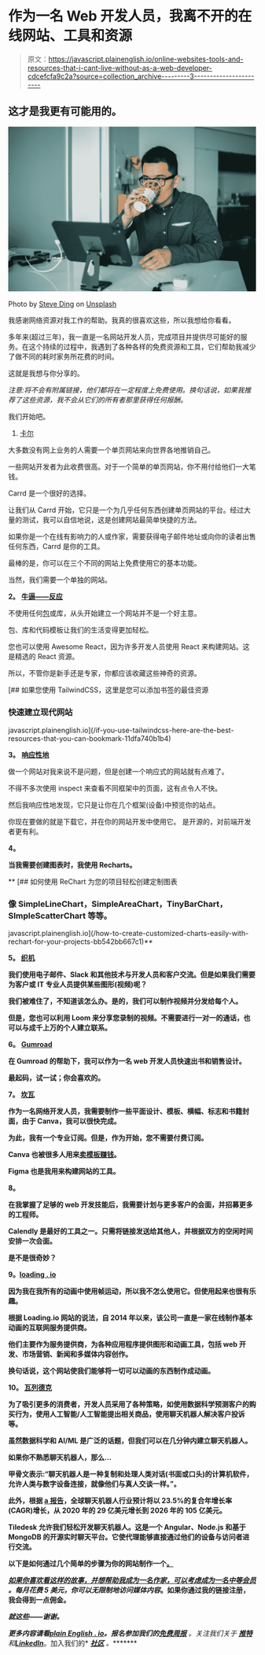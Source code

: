 # 作为一名 Web 开发人员，我离不开的在线网站、工具和资源

> 原文：<https://javascript.plainenglish.io/online-websites-tools-and-resources-that-i-cant-live-without-as-a-web-developer-cdcefcfa9c2a?source=collection_archive---------3----------------------->

## 这才是我更有可能用的。

![](img/ca8d031094485186e922526c220bffb0.png)

Photo by [Steve Ding](https://unsplash.com/@_tommytexter?utm_source=medium&utm_medium=referral) on [Unsplash](https://unsplash.com?utm_source=medium&utm_medium=referral)

我感谢网络资源对我工作的帮助。我真的很喜欢这些，所以我想给你看看。

多年来(超过三年)，我一直是一名网站开发人员，完成项目并提供尽可能好的服务。在这个持续的过程中，我遇到了各种各样的免费资源和工具，它们帮助我减少了做不同的耗时家务所花费的时间。

这就是我想与你分享的。

*注意:将不会有附属链接，他们都将在一定程度上免费使用。换句话说，如果我推荐了这些资源，我不会从它们的所有者那里获得任何报酬。*

我们开始吧。

1.  [卡尔 ](https://carrd.co/)

大多数没有网上业务的人需要一个单页网站来向世界各地推销自己。

一些网站开发者为此收费很高。对于一个简单的单页网站，你不用付给他们一大笔钱。

Carrd 是一个很好的选择。

让我们从 Carrd 开始，它只是一个为几乎任何东西创建单页网站的平台。经过大量的测试，我可以自信地说，这是创建网站最简单快捷的方法。

如果你是一个在线有影响力的人或作家，需要获得电子邮件地址或向你的读者出售任何东西，Carrd 是你的工具。

最棒的是，你可以在三个不同的网站上免费使用它的基本功能。

当然，我们需要一个单独的网站。

**2。** [**牛逼——反应**](https://github.com/enaqx/awesome-react)

不使用任何[包](/5-best-npm-packages-i-cant-live-without-as-a-web-developer-f96c0c8aefe2)或库，从头开始建立一个网站并不是一个好主意。

包、库和代码模板让我们的生活变得更加轻松。

您也可以使用 Awesome React，因为许多开发人员使用 React 来构建网站。这是精选的 React 资源。

所以，不管你是新手还是专家，你都应该收藏这些神奇的资源。

[](/if-you-use-tailwindcss-here-are-the-best-resources-that-you-can-bookmark-11dfa740b1b4) [## 如果您使用 TailwindCSS，这里是您可以添加书签的最佳资源

### 快速建立现代网站

javascript.plainenglish.io](/if-you-use-tailwindcss-here-are-the-best-resources-that-you-can-bookmark-11dfa740b1b4) 

**3。** [**响应性地**](https://responsively.app/)

做一个网站对我来说不是问题，但是创建一个响应式的网站就有点难了。

不得不多次使用 inspect 来查看不同框架中的页面，这有点令人不快。

然后我响应性地发现，它只是让你在几个框架(设备)中预览你的站点。

你现在要做的就是下载它，并在你的网站开发中使用它。
是开源的，对前端开发者更有利。

**4。**[](https://recharts.org/en-US/)

**当我需要创建图表时，我使用 Recharts。**

**[](/how-to-create-customized-charts-easily-with-rechart-for-your-projects-bb542bb667c1) [## 如何使用 ReChart 为您的项目轻松创建定制图表

### 像 SimpleLineChart，SimpleAreaChart，TinyBarChart，SImpleScatterChart 等等。

javascript.plainenglish.io](/how-to-create-customized-charts-easily-with-rechart-for-your-projects-bb542bb667c1)** 

****5。** [**织机**](https://www.loom.com/)**

**我们使用电子邮件、Slack 和其他技术与开发人员和客户交流。但是如果我们需要为客户或 IT 专业人员提供某些图形(视频)呢？**

**我们被难住了，不知道该怎么办。是的，我们可以制作视频并分发给每个人。**

**但是，您也可以利用 Loom 来分享您录制的视频。不需要进行一对一的通话，也可以与成千上万的个人建立联系。**

****6。** [**Gumroad**](https://gumroad.com/)**

**在 Gumroad 的帮助下，我可以作为一名 web 开发人员快速出书和销售设计。**

**最起码，试一试；你会喜欢的。**

****7。** [**坎瓦**](https://www.canva.com/)**

**作为一名网络开发人员，我需要制作一些平面设计、模板、横幅、标志和书籍封面，由于 Canva，我可以很快完成。**

**为此，我有一个专业订阅。但是，作为开始，您不需要付费订阅。**

**Canva 也被很多人用来[卖模板赚钱](/5-different-ways-you-can-make-money-as-a-developer-while-you-sleep-ad54715b6ad7)。**

**Figma 也是我用来构建网站的工具。**

**8。[](https://calendly.com/)**

****在我掌握了足够的 web 开发技能后，我需要计划与更多客户的会面，并招募更多的工程师。****

****Calendly 是最好的工具之一。只需将链接发送给其他人，并根据双方的空闲时间安排一次会面。****

****是不是很奇妙？****

******9。**[**loading . io**](https://loading.io/)****

****因为我在我所有的动画中使用帧运动，所以我不怎么使用它。但使用起来也很有乐趣。****

****根据 Loading.io 网站的说法，自 2014 年以来，该公司一直是一家在线制作基本动画的互联网服务提供商。****

****他们主要作为服务提供商，为各种应用程序提供图形和动画工具，包括 web 开发、市场营销、新闻和多媒体内容创作。****

****换句话说，这个网站使我们能够将一切可以动画的东西制作成动画。****

****10。 [**瓦列德克**](https://tiledesk.com/)****

****为了吸引更多的消费者，开发人员采用了各种策略，如使用数据科学预测客户的购买行为，使用人工智能/人工智能提出相关商品，使用聊天机器人解决客户投诉等。****

****虽然数据科学和 AI/ML 是广泛的话题，但我们可以在几分钟内建立聊天机器人。****

****如果你不熟悉聊天机器人，那么…****

****甲骨文表示:“聊天机器人是一种复制和处理人类对话(书面或口头)的计算机软件，允许人类与数字设备连接，就像他们与真人交谈一样。”。****

****此外，根据 [a 报告](https://www.globenewswire.com/news-release/2021/03/26/2199940/0/en/The-global-Chatbot-market-size-to-grow-from-USD-2-9-billion-in-2020-to-USD-10-5-billion-by-2026-at-a-Compound-Annual-Growth-Rate-CAGR-of-23-5.html)，全球聊天机器人行业预计将以 23.5%的复合年增长率(CAGR)增长，从 2020 年的 29 亿美元增长到 2026 年的 105 亿美元。****

****Tiledesk 允许我们轻松开发聊天机器人。这是一个 Angular、Node.js 和基于 MongoDB 的开源实时聊天平台。它使代理能够直接通过他们的设备与访问者进行交流。****

****以下是如何通过几个简单的步骤为你的网站制作一个[。](/dont-spend-dollars-to-build-chatbots-use-tiledesk-instead-12ef7b1d812c)****

****[*如果你喜欢看这样的故事，并想帮助我成为一名作家，可以考虑成为一名中等会员*](https://nitinfab.medium.com/membership) *。每月花费 5 美元，你可以无限制地访问媒体内容*[](https://nitinfab.medium.com/membership)**。如果你通过我的链接注册，我会得到一点佣金。******

*****就这些——谢谢。*****

******更多内容请看*[***plain English . io***](https://plainenglish.io/)*。报名参加我们的**[***免费周报***](http://newsletter.plainenglish.io/) *。关注我们关于* [***推特***](https://twitter.com/inPlainEngHQ) *和**[***LinkedIn***](https://www.linkedin.com/company/inplainenglish/)*。加入我们的* [***社区***](https://discord.gg/GtDtUAvyhW) *。********